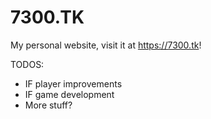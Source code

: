 # 7300.TK
My personal website, visit it at https://7300.tk!

TODOS:
 - IF player improvements
 - IF game development
 - More stuff?
